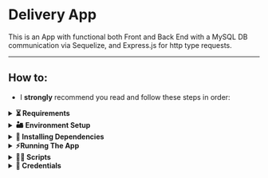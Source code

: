 # Delivery App
This is an App with functional both Front and Back End with a MySQL DB communication via Sequelize, and Express.js for http type requests.

---

## How to:
- I **strongly** recommend you read and follow these steps in order:

<details>
	<summary>
		<strong>⏳	Requirements</strong>
	</summary>

  - This project was developed with `node v16.9.1` and `npm v8.5.5` and it is recommended to have such versions.

  - The database used was **MySQL** and `MySQL Workbench v8` for development.
  ---
</details>

<details>
  <summary>
    <strong>🏜 Environment Setup</strong>
  </summary> <br>
  
  This application is made to adapt to each dev's environment, and for that there are two `.env` files that must be adjusted accordingly. Inside each folder, `back-end` and `front-end`, there is a `.env.EXAMPLE` file included. These are made to be renamed into `.env` and edited so that they work on your environment:
  
  - Front-End's **.env.EXAMPLE** : No changes should be necessary, simply rename the file appropriately to `.env`.
  
  - Back-End's **.env.EXAMPLE** : Two edits must be made on top of renaming the file to `.env`:
    - On *line 5* change the value **after** `MYSQL_USER=` to your MySQL Workbench's *username*.
    - On *line 6* change the value **after** `MYSQL_PASSWORD=` to your MySQL Workbench's *password*.
  ---
</details>

<details>
  <summary>
    <strong>🧩 Installing Dependencies</strong>
  </summary> <br>
  
  - Upon *cloning* the directory, from the root directory, simply run either:
    - `npm install`: Installs all dependencies in *both* **Front End** and **Back End**.
    - `npm run dev:prestart`: Same as above, but also initializes `Sequelize` after installation. Recommended if installing for the first time.
  
  - You can also run `npm install` while inside the `front-end` or `back-end` directories to install their dependencies separately, if you wish to do so. This is not recommended as there are also dependencies that must be installed from the App's *root* directory.
  ---
</details>

<details>
  <summary>
    <strong>⚡Running The App</strong>
  </summary>
  
  After a successful installation *and* setting up your environment, simply run from **both** `/front-end` and `/back-end`:
  - `npm start`
    - When executed from inside `/front-end` a browser window should open.
    - When executed from inside `/back-end` it will open a port for http requests.
  
  You will need **both** ends running **at the same time** for the App to work!
  ---
</details>

<details>
  <summary>
    <strong>🧑‍💻 Scripts</strong>
  </summary>
  
  - These scripts are made to be run from the App's **root** directory:
    - `npm start` : Clears ports `3000` and `3001` and also **reruns sequelize** to setup the Database from scratch. This will initialize a `pm2` process.
    - `npm run dev` : Clears ports `3000` and `3001` and initializes a `pm2` process. In this mode any changes are refreshed to be viewed in real time.
    - `npm stop` : Stops the App and kills any `pm2` instance currently running.
  
  ---
</details>

<details>
  <summary>
    <strong>💁 Credentials</strong>
  </summary>
  
  To properly test the Database, Login and general App functionality you will need to know some usernames and passwords already present within the Database. Of course, you can always make a User yourself by utilizing the button *below* the Login button, which creates a `Customer Account`. But regardless, these are the users present in the DB upon seeding:
  - **Admin**
    - Email: `adm@deliveryapp.com`
    - Password: `--adm2@21!!--`
    - About: This is the administrator of the App, presumably the owner. It can **create** and **delete** new users, be it a Seller or a Customer. Only the Admin is able to create new Sellers. Any new user created or deleted will be updated in real time inside the database. The admin cannot delete itself or create any other Admin for the time being.
  
  - **Seller**
    - Email: `fulana@deliveryapp.com`
    - Password: `fulana@123`
    - About: This is a seller account. It can view and manage its sales. It does **not** have access to the product list for sale for now. Any new sale is can be sent towards this account and it will be updated in real time through the database.
  
  - **Customer**
    - Email: `zebirita@email.com`
    - Password: `$#zebirita#$`
    - About: This is a customer account. It can view the list of Products for sale received from the back-end, add any number of items and send it to its cart, where it can proceed to checkout and confirmation. Upon said confirmation, a new sale will added towards the selected Seller, which will be updated in real time within the Database.
  
  *Registering a new User:*
  - Upon clicking `Register`, you must enter an email and password:
    - **Name**: Must be at least `12 characters long`.
    - **Email**: It must be a valid email format. e.g.: `example@example.com`.
    - **Password**: Must be *at least* `6 characters long`. You can use any characters you wish.
    - If succcessful, a new user of the `Customer` type will be created and inserted into the database. You can login with this new user as well!
    - **Note**: You will not be able to click `submit` until **all** fields satisfy their respective criteria.
  
  ---
</details>
